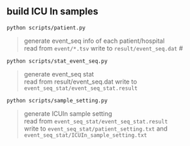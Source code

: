 ## build ICU In samples
`python scripts/patient.py`

>   generate event_seq info of each patient/hospital <br/>
>   read from `event/*.tsv` write to `result/event_seq.dat` # 

`python scripts/stat_event_seq.py`

>   generate event_seq stat <br/>
>   read from result/event_seq.dat write to `event_seq_stat/event_seq_stat.result`

`python scripts/sample_setting.py`

>   generate ICUIn sample setting <br/>
>   read from `event_seq_stat/event_seq_stat.result` <br/>
>   write to `event_seq_stat/patient_setting.txt` and `event_seq_stat/ICUIn_sample_setting.txt`


